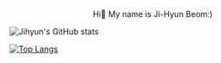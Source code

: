 <div align="center" text style=bord>
   Hi👋 My name is Ji-Hyun Beom:)
</div>
  


![Jihyun's GitHub stats](https://github-readme-stats.vercel.app/api?username=Beomjihyun&show_icons=true&theme=onedark) 

[![Top Langs](https://github-readme-stats.vercel.app/api/top-langs/?username=Beomjihyun&layout=donut-vertical)](https://github.com/Beomjihyun/github-readme-stats)






<!--
**Beomjihyun/Beomjihyun** is a ✨ _special_ ✨ repository because its `README.md` (this file) appears on your GitHub profile.

Here are some ideas to get you started:

- 🔭 I’m currently working on ...
- 🌱 I’m currently learning ...
- 👯 I’m looking to collaborate on ...
- 🤔 I’m looking for help with ...
- 💬 Ask me about ...
- 📫 How to reach me: ...
- 😄 Pronouns: ...
- ⚡ Fun fact: ...
-->
